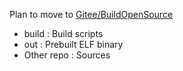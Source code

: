 Plan to move to [Gitee/BuildOpenSource](https://gitee.com/build-open-source)
- build : Build scripts
- out  : Prebuilt ELF binary
- Other repo : Sources
